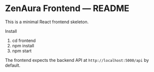 # ZenAura Frontend — README

This is a minimal React frontend skeleton.

Install

1. cd frontend
2. npm install
3. npm start

The frontend expects the backend API at `http://localhost:5000/api` by default.
